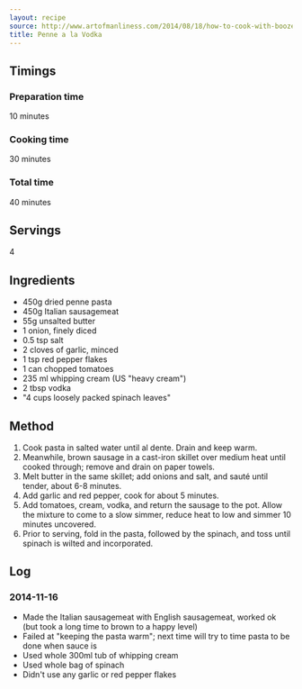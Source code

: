 ```yaml
---
layout: recipe
source: http://www.artofmanliness.com/2014/08/18/how-to-cook-with-booze-5-mouth-watering-alcohol-infused-recipes/
title: Penne a la Vodka
---
```


## Timings

### Preparation time

10 minutes

### Cooking time

30 minutes

### Total time

40 minutes

## Servings

4

## Ingredients

* 450g dried penne pasta
* 450g Italian sausagemeat
* 55g unsalted butter
* 1 onion, finely diced
* 0.5 tsp salt
* 2 cloves of garlic, minced
* 1 tsp red pepper flakes
* 1 can chopped tomatoes
* 235 ml whipping cream (US "heavy cream")
* 2 tbsp vodka
* "4 cups loosely packed spinach leaves"

## Method

1. Cook pasta in salted water until al dente. Drain and keep warm.
2. Meanwhile, brown sausage in a cast-iron skillet over medium heat until cooked through; remove and drain on paper towels.
3. Melt butter in the same skillet; add onions and salt, and sauté until tender, about 6-8 minutes.
4. Add garlic and red pepper, cook for about 5 minutes.
5. Add tomatoes, cream, vodka, and return the sausage to the pot. Allow the mixture to come to a slow simmer, reduce heat to low and simmer 10 minutes uncovered.
6. Prior to serving, fold in the pasta, followed by the spinach, and toss until spinach is wilted and incorporated.

## Log

### 2014-11-16

* Made the Italian sausagemeat with English sausagemeat, worked ok (but took a long time to brown to a happy level)
* Failed at "keeping the pasta warm"; next time will try to time pasta to be done when sauce is
* Used whole 300ml tub of whipping cream
* Used whole bag of spinach
* Didn't use any garlic or red pepper flakes
